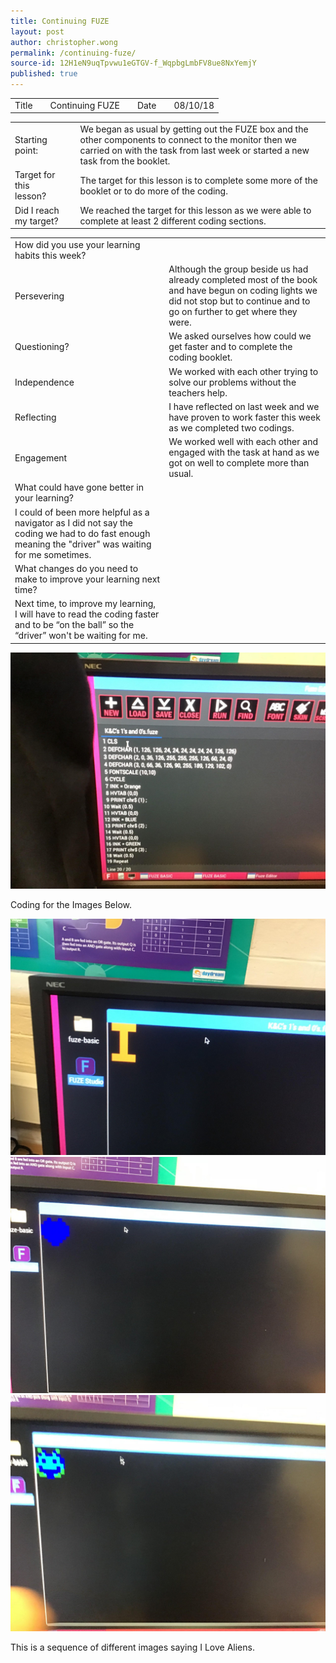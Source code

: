 ```yaml
---
title: Continuing FUZE
layout: post
author: christopher.wong
permalink: /continuing-fuze/
source-id: 12H1eN9uqTpvwu1eGTGV-f_WqpbgLmbFV8ue8NxYemjY
published: true
---
```

<table>
  <tr>
    <td>Title</td>
    <td> </td>
    <td>Continuing FUZE </td>
    <td> </td>
    <td>Date</td>
    <td> </td>
    <td>08/10/18</td>
  </tr>
</table>


<table>
  <tr>
    <td>Starting point:</td>
    <td> </td>
    <td>We began as usual by getting out the FUZE box and the other components to connect to the monitor then we carried on with the task from last week or started a new task from the booklet.</td>
  </tr>
  <tr>
    <td>Target for this lesson?</td>
    <td> </td>
    <td>The target for this lesson is to complete some more of the booklet or to do more of the coding. </td>
  </tr>
  <tr>
    <td>Did I reach my target? </td>
    <td> </td>
    <td>We reached the target for this lesson as we were able to complete at least 2 different coding sections.</td>
  </tr>
</table>


<table>
  <tr>
    <td>How did you use your learning habits this week?</td>
    <td></td>
  </tr>
  <tr>
    <td>Persevering</td>
    <td>Although the group beside us had already completed most of the book and have begun on coding lights we did not stop but to continue and to go on further to get where they were.</td>
  </tr>
  <tr>
    <td>Questioning?</td>
    <td>We asked ourselves how could we get faster and to complete the coding booklet.</td>
  </tr>
  <tr>
    <td>Independence</td>
    <td>We worked with each other trying to solve our problems without the teachers help.</td>
  </tr>
  <tr>
    <td>Reflecting</td>
    <td>I have reflected on last week and we have proven to work faster this week as we completed two codings.</td>
  </tr>
  <tr>
    <td>Engagement</td>
    <td>We worked well with each other and engaged with the task at hand as we got on well to complete more than usual.</td>
  </tr>
  <tr>
    <td>What could have gone better in your learning?</td>
    <td></td>
  </tr>
  <tr>
    <td>I could of been more helpful as a navigator as I did not say the coding we had to do fast enough meaning the "driver" was waiting for me sometimes.</td>
    <td></td>
  </tr>
  <tr>
    <td>What changes do you need to make to improve your learning next time?</td>
    <td></td>
  </tr>
  <tr>
    <td>Next time, to improve my learning,  I will have to read the coding faster and to be “on the ball” so the “driver” won't be waiting for me.</td>
    <td></td>
  </tr>
</table>

  <img src="/public/yLBtgOKs6b0Z1SXuWNDQGg_img_0.jpg" alt="Coding for the Images Below" style="width:auto;height:auto;border:0;">

<p>Coding for the Images Below.</p>
 
  <img src="/public/yLBtgOKs6b0Z1SXuWNDQGg_img_1.jpg" alt="I" style="width:auto;height:auto;border:0;">
 
  <img src="/public/yLBtgOKs6b0Z1SXuWNDQGg_img_2.jpg" alt="Love" style="width:auto;height:auto;border:0;">

  <img src="/public/yLBtgOKs6b0Z1SXuWNDQGg_img_3.jpg" alt="Aliens" style="width:auto;height:auto;border:0;">

<p>This is a sequence of different images saying I Love Aliens.</p>


 

